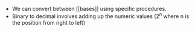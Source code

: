 - We can convert between [[bases]] using specific procedures.
- Binary to decimal involves adding up the numeric values ($2^n$ where n is the position from right to left)